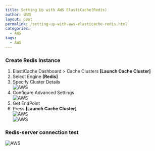 ```yaml
---
title: Setting Up with AWS ElastiCache(Redis)
author: 谇雨
layout: post
permalink: /setting-up-with-aws-elasticache-redis.html
categories:
  - AWS
tags:
  - AWS
---
```


### Create Redis Instance

1. ElastiCache Dashboard > Cache Clusters **[Launch Cache Cluster]**
2. Select Engine **[Redis]**
3. Specify Cluster Details  
![AWS](http://192.168.1.7:4000/uploads/2015/08/aws-sign-up-with-elasticache-redis-1.png)
4. Configure Advanced Settings  
![AWS](http://192.168.1.7:4000/uploads/2015/08/aws-sign-up-with-elasticache-redis-2.png)
5. Get EndPoint
6. Press **[Launch Cache Cluster]**  
![AWS](http://192.168.1.7:4000/uploads/2015/08/aws-sign-up-with-elasticache-redis-3.png)  
![AWS](http://192.168.1.7:4000/uploads/2015/08/aws-sign-up-with-elasticache-redis-4.png)

<!--more-->

### Redis-server connection test

![AWS](http://192.168.1.7:4000/uploads/2015/08/aws-sign-up-with-elasticache-redis-5.png)